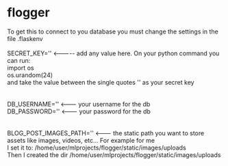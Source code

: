 # flogger

To get this to connect to you database you must change the settings in the file .flaskenv \
\
SECRET_KEY='' <----- add any value here.  On your python command you can run: \
                                          import os \
                                          os.urandom(24) \
                                          and take the value between the single quotes '' as your secret key \
\
\
DB_USERNAME=''  <--- your username for the db \
DB_PASSWORD=''  <--- your password for the db \
\
\
BLOG_POST_IMAGES_PATH=''  <--- the static path you want to store assets like images, videos, etc... For example for me \
                               I set it to: /home/user/mlprojects/flogger/static/images/uploads \
                               Then I created the dir /home/user/mlprojects/flogger/static/images/uploads 
                               
